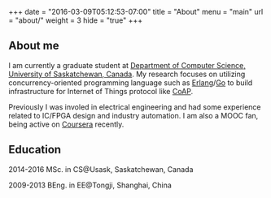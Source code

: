 +++
date = "2016-03-09T05:12:53-07:00"
title = "About"
menu  = "main"
url = "about/"
weight = 3
hide = "true"
+++

## About me

I am currently a graduate student at [Department of Computer Science, University of Saskatchewan, Canada](http://www.cs.usask.ca). My research focuses on utilizing concurrency-oriented programming language such as [Erlang](http://www.erlang.org)/[Go](https://golang.org) to build infrastructure for Internet of Things protocol like [CoAP](http://coap.technology). 

Previously I was involed in electrical engineering and had some experience related to IC/FPGA design and industry automation. I am also a MOOC fan, being active on [Coursera](https://www.coursera.org/) recently.

## Education

2014-2016 MSc. in CS@Usask, Saskatchewan, Canada

2009-2013 BEng. in EE@Tongji, Shanghai, China
